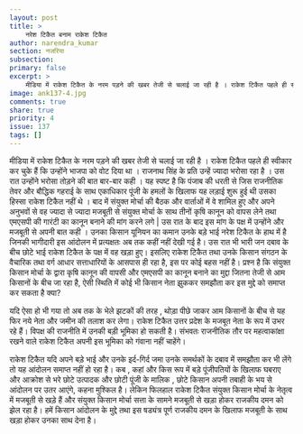 ```yaml
---
layout: post
title: >
    नरेश टिकैत बनाम राकेश टिकैत
author: narendra_kumar
section: नजरिया
subsection:
primary: false
excerpt: >
    मीडिया में राकेश टिकैत के नरम पड़ने की खबर तेजी से चलाई जा रही है । राकेश टिकैत पहले ही स्वीकार कर चुके हैं कि उन्होंने भाजपा को वोट दिया था ।  राजनाथ सिंह के प्रति उन्हें ज्यादा भरोसा रहा है ।
image: ank137-4.jpg
comments: true
share: true
priority: 4
issue: 137
tags: []
---
```


मीडिया में राकेश टिकैत के नरम पड़ने की खबर तेजी से चलाई जा रही है । राकेश टिकैत पहले ही स्वीकार कर चुके हैं कि उन्होंने भाजपा को वोट दिया था ।  राजनाथ सिंह के प्रति उन्हें ज्यादा भरोसा रहा है । उस रात उन्होंने भरोसा तोड़ने की बात बार-बार कही । यह स्पष्ट है कि पंजाब की धरती से जिस राजनीतिक तेवर और बौद्धिक गहराई के साथ एकाधिकार पूंजी के हमलों के खिलाफ यह लड़ाई शुरू हुई थी उसका हिस्सा राकेश टिकैत नहीं थे । बाद में संयुक्त मोर्चा की बैठक और वार्ताओं में वे शामिल हुए और अपने अनुभवों से वह ज्यादा से ज्यादा मजबूती से संयुक्त मोर्चा के साथ तीनों कृषि कानून को वापस लेने तथा एमएसपी की गारंटी का कानून बनाने की मांग करने लगे | उस रात के बाद इस मांग के पक्ष में उन्होंने और मजबूती से अपनी बात कही । उनका किसान यूनियन का कमान उनके बड़े भाई नरेश टिकैत के हाथ में है जिनकी भागीदारी इस आंदोलन में प्रत्यक्षतः अब तक कहीं नहीं देखी गई है।  उस रात भी भारी जन दबाव के बीच छोटे भाई राकेश टिकैत के पक्ष में वह खड़ा हुए। इसलिए राकेश टिकैत तथा उनके किसान संगठन के वैचारिक तथा वर्ग आधार सत्ताधारियों के आसपास ही रहा है, इस पर कोई बहस नहीं है। प्रश्न है कि संयुक्त किसान मोर्चा के द्वारा कृषि कानून की वापसी और एमएसपी का कानून बनाने का मुद्दा जितना तेजी से आम किसानों के बीच जा रहा है, ऐसी स्थिति में कोई भी किसान नेता झुककर समझौता कर इस मुद्दे को समाप्त कर सकता है क्या?

यदि ऐसा हो भी गया तो अब तक के भेले झटकों की तरह , थोड़ा पीछे जाकर आम किसानों के बीच से यह फिर नये नेता और जमीन की तलाश कर लेगा। राकेश टिकैत उत्तर प्रदेश के मजबूत नेता के रूप में उभर रहे हैं। विपक्ष की राजनीति में उनकी बड़ी भूमिका हो सकती है। संभवतः राजनीतिक तौर पर महत्वाकांक्षा रखने वाले राकेश टिकैत अपनी इस भूमिका को गंवाना नहीं चाहेंगे।

राकेश टिकैत यदि अपने बड़े भाई और उनके इर्द-गिर्द जमा उनके समर्थकों के दबाव में समझौता कर भी लेंगे तो यह आंदोलन समाप्त नहीं हो रहा है। कब , कहां और किस रूप में बड़े पूंजीपतियों के खिलाफ घबराए और आक्रोश से भरे छोटे उत्पादक और छोटी पूंजी के मालिक , छोटे किसान अपनी तबाही के भय से आंदोलन पर उतर आएंगे, कहना मुश्किल है। लेकिन फिलहाल राकेश टिकैत संयुक्त किसान मोर्चा के नेतृत्व में मजबूती से खड़े हैं और संयुक्त किसान मोर्चा सत्ता के सामने मजबूती से खड़ा होकर राजकीय दमन को झेल रहा है। हमें किसान आंदोलन के मुद्दे तथा इस षड्यंत्र पूर्ण राजकीय दमन के खिलाफ मजबूती के साथ खड़ा होकर उनका साथ देना है।